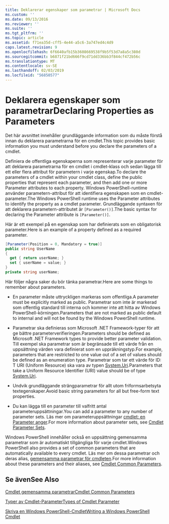 ```yaml
---
title: Deklarerar egenskaper som parametrar | Microsoft Docs
ms.custom: ''
ms.date: 09/13/2016
ms.reviewer: ''
ms.suite: ''
ms.tgt_pltfrm: ''
ms.topic: article
ms.assetid: f71ea35d-cff5-4e44-a5c6-3a747ed4c4d9
caps.latest.revision: 9
ms.openlocfilehash: 6f6640afb15b3608669538f9b5f53d7a8a5c380d
ms.sourcegitcommit: b6871f21bd666f9cd71dd336bb3f844cf472b56c
ms.translationtype: MT
ms.contentlocale: sv-SE
ms.lasthandoff: 02/03/2019
ms.locfileid: "56850577"
---
```

# <a name="declaring-properties-as-parameters"></a><span data-ttu-id="e8b0a-102">Deklarera egenskaper som parametrar</span><span class="sxs-lookup"><span data-stu-id="e8b0a-102">Declaring Properties as Parameters</span></span>

<span data-ttu-id="e8b0a-103">Det här avsnittet innehåller grundläggande information som du måste förstå innan du deklarera parametrarna för en cmdlet.</span><span class="sxs-lookup"><span data-stu-id="e8b0a-103">This topic provides basic information you must understand before you declare the parameters of a cmdlet.</span></span>

<span data-ttu-id="e8b0a-104">Definiera de offentliga egenskaperna som representerar varje parameter för att deklarera parametrarna för en cmdlet i cmdlet-klass och sedan lägga till ett eller flera attribut för parametern i varje egenskap.</span><span class="sxs-lookup"><span data-stu-id="e8b0a-104">To declare the parameters of a cmdlet within your cmdlet class, define the public properties that represent each parameter, and then add one or more Parameter attributes to each property.</span></span> <span data-ttu-id="e8b0a-105">Windows PowerShell-runtime använder parametern-attribut för att identifiera egenskapen som en cmdlet-parameter.</span><span class="sxs-lookup"><span data-stu-id="e8b0a-105">The Windows PowerShell runtime uses the Parameter attributes to identify the property as a cmdlet parameter.</span></span> <span data-ttu-id="e8b0a-106">Grundläggande syntaxen för att deklarera parametern-attributet är `[Parameter()]`.</span><span class="sxs-lookup"><span data-stu-id="e8b0a-106">The basic syntax for declaring the Parameter attribute is `[Parameter()]`.</span></span>

<span data-ttu-id="e8b0a-107">Här är ett exempel på en egenskap som har definierats som en obligatorisk parameter.</span><span class="sxs-lookup"><span data-stu-id="e8b0a-107">Here is an example of a property defined as a required parameter.</span></span>

```csharp
[Parameter(Position = 0, Mandatory = true)]
public string UserName
{
  get { return userName; }
  set { userName = value; }
}
private string userName;
```

<span data-ttu-id="e8b0a-108">Här följer några saker du bör tänka parametrar.</span><span class="sxs-lookup"><span data-stu-id="e8b0a-108">Here are some things to remember about parameters.</span></span>

- <span data-ttu-id="e8b0a-109">En parameter måste uttryckligen markeras som offentliga.</span><span class="sxs-lookup"><span data-stu-id="e8b0a-109">A parameter must be explicitly marked as public.</span></span> <span data-ttu-id="e8b0a-110">Parametrar som inte är markerad som offentlig standard till interna och kommer inte att hitta av Windows PowerShell-körningen.</span><span class="sxs-lookup"><span data-stu-id="e8b0a-110">Parameters that are not marked as public default to internal and will not be found by the Windows PowerShell runtime.</span></span>

- <span data-ttu-id="e8b0a-111">Parametrar ska definieras som Microsoft .NET Framework-typer för att ge bättre parameterverifieringen.</span><span class="sxs-lookup"><span data-stu-id="e8b0a-111">Parameters should be defined as Microsoft .NET Framework types to provide better parameter validation.</span></span> <span data-ttu-id="e8b0a-112">Till exempel ska parametrar som är begränsade till ett värde från en uppsättning värden vara definierat som en uppräkningstyp.</span><span class="sxs-lookup"><span data-stu-id="e8b0a-112">For example, parameters that are restricted to one value out of a set of values should be defined as an enumeration type.</span></span> <span data-ttu-id="e8b0a-113">Parametrar som tar ett värde för ID: T URI (Uniform Resource) ska vara av typen [System.Uri](/dotnet/api/System.Uri).</span><span class="sxs-lookup"><span data-stu-id="e8b0a-113">Parameters that take a Uniform Resource Identifier (URI) value should be of type [System.Uri](/dotnet/api/System.Uri).</span></span>

- <span data-ttu-id="e8b0a-114">Undvik grundläggande strängparametrar för allt utom friformsarbetsyta textegenskaper.</span><span class="sxs-lookup"><span data-stu-id="e8b0a-114">Avoid basic string parameters for all but free-form text properties.</span></span>

- <span data-ttu-id="e8b0a-115">Du kan lägga till en parameter till valfritt antal parameteruppsättningar.</span><span class="sxs-lookup"><span data-stu-id="e8b0a-115">You can add a parameter to any number of parameter sets.</span></span> <span data-ttu-id="e8b0a-116">Läs mer om parameteruppsättningar [cmdlet: en Parameter anger](./cmdlet-parameter-sets.md).</span><span class="sxs-lookup"><span data-stu-id="e8b0a-116">For more information about parameter sets, see [Cmdlet Parameter Sets](./cmdlet-parameter-sets.md).</span></span>

<span data-ttu-id="e8b0a-117">Windows PowerShell innehåller också en uppsättning gemensamma parametrar som är automatiskt tillgängliga för varje cmdlet.</span><span class="sxs-lookup"><span data-stu-id="e8b0a-117">Windows PowerShell also provides a set of common parameters that are automatically available to every cmdlet.</span></span> <span data-ttu-id="e8b0a-118">Läs mer om dessa parametrar och deras alias, [gemensamma parametrar för cmdleten](./common-parameter-names.md).</span><span class="sxs-lookup"><span data-stu-id="e8b0a-118">For more information about these parameters and their aliases, see [Cmdlet Common Parameters](./common-parameter-names.md).</span></span>

## <a name="see-also"></a><span data-ttu-id="e8b0a-119">Se även</span><span class="sxs-lookup"><span data-stu-id="e8b0a-119">See Also</span></span>

[<span data-ttu-id="e8b0a-120">Cmdlet gemensamma parametrar</span><span class="sxs-lookup"><span data-stu-id="e8b0a-120">Cmdlet Common Parameters</span></span>](./common-parameter-names.md)

[<span data-ttu-id="e8b0a-121">Typer av Cmdlet-Parameter</span><span class="sxs-lookup"><span data-stu-id="e8b0a-121">Types of Cmdlet Parameter</span></span>](./types-of-cmdlet-parameters.md)

[<span data-ttu-id="e8b0a-122">Skriva en Windows PowerShell-Cmdlet</span><span class="sxs-lookup"><span data-stu-id="e8b0a-122">Writing a Windows PowerShell Cmdlet</span></span>](./writing-a-windows-powershell-cmdlet.md)
